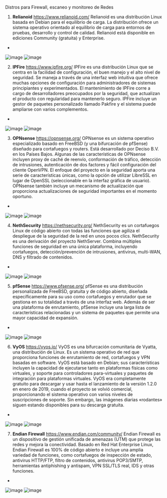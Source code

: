 Distros para Firewall, escaneo y monitoreo de Redes

1. **Relianoid** https://www.relianoid.com/ Relianoid es una distribución Linux basada en Debian para el equilibrio de carga. La distribución ofrece un sistema operativo orientado al equilibrio de carga para entornos de pruebas, desarrollo y control de calidad. Relianoid está disponible en ediciones Community (gratuita) y Enterprise.
-
![image](https://github.com/user-attachments/assets/f2abd9af-d6bf-40e4-82eb-d36a8de31481) ![image](https://github.com/user-attachments/assets/b9df4415-9067-4549-a205-371f2ec889b1)


2. **IPFire** https://www.ipfire.org/ IPFire es una distribución Linux que se centra en la facilidad de configuración, el buen manejo y el alto nivel de seguridad. Se maneja a través de una interfaz web intuitiva que ofrece muchas opciones de configuración para administradores de sistemas principiantes y experimentados. El mantenimiento de IPFire corre a cargo de desarrolladores preocupados por la seguridad, que actualizan el producto con regularidad para mantenerlo seguro. IPFire incluye un gestor de paquetes personalizado llamado Pakfire y el sistema puede ampliarse con varios complementos.
-
![image](https://github.com/user-attachments/assets/7db99061-1471-457e-98b5-cfb33a1fc3a7) ![image](https://github.com/user-attachments/assets/a3454541-51e5-48f3-8e4e-68bb833f5021)


3. **OPNsense** https://opnsense.org/ OPNsense es un sistema operativo especializado basado en FreeBSD (y una bifurcación de pfSense) diseñado para cortafuegos y routers. Está desarrollado por Deciso B.V. en los Países Bajos. Algunas de las características de OPNsense incluyen proxy de caché de reenvío, conformación de tráfico, detección de intrusiones, autenticación de dos factores y fácil configuración del cliente OpenVPN. El enfoque del proyecto en la seguridad aporta una serie de características únicas, como la opción de utilizar LibreSSL en lugar de OpenSSL (seleccionable en la interfaz gráfica de usuario). OPNsense también incluye un mecanismo de actualización que proporciona actualizaciones de seguridad importantes en el momento oportuno.
-
![image](https://github.com/user-attachments/assets/cf9c9fe8-58e1-4f5d-b3b1-8e3e03566cff) ![image](https://github.com/user-attachments/assets/82624c1d-57e3-4fcc-9479-36e61b7a035c)


4. **NethSecurity** https://nethsecurity.org/ NethSecurity es un cortafuegos Linux de código abierto con todas las funciones que agiliza el despliegue de la seguridad de la red en unos pocos clics. NethSecurity es una derivación del proyecto NethServer. Combina múltiples funciones de seguridad en una única plataforma, incluyendo cortafuegos, detección/prevención de intrusiones, antivirus, multi-WAN, DNS y filtrado de contenidos.
-
![image](https://github.com/user-attachments/assets/88157cbb-e0dc-404c-9885-6aa23a40672c) ![image](https://github.com/user-attachments/assets/2df67e1f-e14a-46f2-9c97-8017db76387b)


5. **pfSense** https://www.pfsense.org/ pfSense es una distribución personalizada de FreeBSD, gratuita y de código abierto, diseñada específicamente para su uso como cortafuegos y enrutador que se gestiona en su totalidad a través de una interfaz web. Además de ser una plataforma de enrutamiento, pfSense incluye una larga lista de características relacionadas y un sistema de paquetes que permite una mayor capacidad de expansión.
-
![image](https://github.com/user-attachments/assets/d3d8d1ad-d2d7-4bd7-9dc1-9a16c71ea2b3) ![image](https://github.com/user-attachments/assets/909681e1-7b0b-4fe8-8898-39cbdbfc4812)

6. **VyOS** https://vyos.io/ VyOS es una bifurcación comunitaria de Vyatta, una distribución de Linux. Es un sistema operativo de red que proporciona funciones de enrutamiento de red, cortafuegos y VPN basadas en software. VyOS está basado en Debian; sus características incluyen la capacidad de ejecutarse tanto en plataformas físicas como virtuales, y soporte para controladores para-virtuales y paquetes de integración para plataformas virtuales. VyOS era completamente gratuito para descargar y usar hasta el lanzamiento de la versión 1.2.0 en enero de 2019, cuando el proyecto se volvió comercial, proporcionando el sistema operativo con varios niveles de suscripciones de soporte. Sin embargo, las imágenes diarias «rodantes» siguen estando disponibles para su descarga gratuita.
-
![image](https://github.com/user-attachments/assets/36c2ea7a-1dbc-4954-bb8d-f855303e723d) ![image](https://github.com/user-attachments/assets/f6e89cde-183c-4bd7-b9ab-aff494e71861)


7. **Endian Firewall** https://www.endian.com/community/ Endian Firewall es un dispositivo de gestión unificada de amenazas (UTM) que protege las redes y mejora la conectividad. Basado en Red Hat Enterprise Linux, Endian Firewall es 100% de código abierto e incluye una amplia variedad de funciones, como cortafuegos de inspección de estado, antivirus HTTP/FTP, filtro de contenidos, antivirus POP3/SMTP, herramientas antiphishing y antispam, VPN SSL/TLS real, IDS y otras funciones.
-
![image](https://github.com/user-attachments/assets/90f2318b-f959-4b33-9ec0-4eb6f5b70a4f) ![image](https://github.com/user-attachments/assets/d885021d-8538-49dd-a5f4-e1b115353b76)











